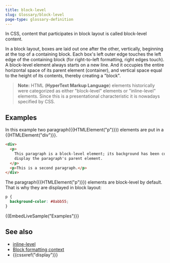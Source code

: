 ```yaml
---
title: block-level
slug: Glossary/block-level
page-type: glossary-definition
---
```


In CSS, content that participates in block layout is called block-level content.

In a block layout, boxes are laid out one after the other, vertically, beginning at the top of a containing block. Each box's left outer edge touches the left edge of the containing block (for right-to-left formatting, right edges touch).\
A block-level element always starts on a new line. And it occupies the entire horizontal space of its parent element (container), and vertical space equal to the height of its contents, thereby creating a "block".

> **Note:** HTML (**HyperText Markup Language**) elements historically were categorized as either "block-level" elements or "inline-level" elements. Since this is a presentational characteristic it is nowadays specified by CSS.

## Examples

In this example two paragraph({{HTMLElement("p")}}) elements are put in a {{HTMLElement("div")}}.

```html
<div>
  <p>
    This paragraph is a block-level element; its background has been colored to
    display the paragraph's parent element.
  </p>
  <p>This is a second paragraph.</p>
</div>
```

The paragraph({{HTMLElement("p")}}) elements are block-level by default. That is why they are displayed in block layout:

```css hidden
p {
  background-color: #8abb55;
}
```

{{EmbedLiveSample("Examples")}}

## See also

- [inline-level](/en-US/docs/Glossary/inline-level)
- [Block formatting context](/en-US/docs/Web/Guide/CSS/Block_formatting_context)
- {{cssxref("display")}}

